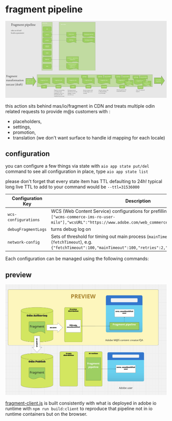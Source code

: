 # fragment pipeline

![pipeline description](architecture.png)

this action sits behind mas/io/fragment in CDN and treats multiple odin related requests to provide m@s customers with :

- placeholders,
- settings,
- promotion,
- translation (we don't want surface to handle id mapping for each locale)

## configuration

you can configure a few things via state with `aio app state put/del` command
to see all configuration in place, type `aio app state list`

please don't forget that every state item has TTL defaulting to 24h! typical long live TTL to add to your command would be `--ttl=31536000`

| Configuration Key    | Description                                                                                                                                                                                 | Type    | Default |
| -------------------- | ------------------------------------------------------------------------------------------------------------------------------------------------------------------------------------------- | ------- | ------- |
| `wcs-configurations` | WCS (Web Content Service) configurations for prefilling cache, e.g. `[{"api_keys":["wcms-commerce-ims-ro-user-milo"],"wcsURL":"https://www.adobe.com/web_commerce_artifact","env":"prod"}]` | Array   | ``      |
| `debugFragmentLogs`  | turns debug log on                                                                                                                                                                          | Boolean | `false` |
| `network-config`     | Sets of threshold for timing out main process (`mainTimeout`) & subsequent fetches (`fetchTimeout`), e.g. `{"fetchTimeout":100,"mainTimeout":100,"retries":2,"retryDelay":500}`             | Array   | ``      |

Each configuration can be managed using the following commands:

## preview

![preview architecture](preview.png)

[fragment-client.js](../fragment-client.js) is built consistently with what is deployed in adobe io runtime with
`npm run build:client` to reproduce that pipeline not in io runtime containers but on the browser.
